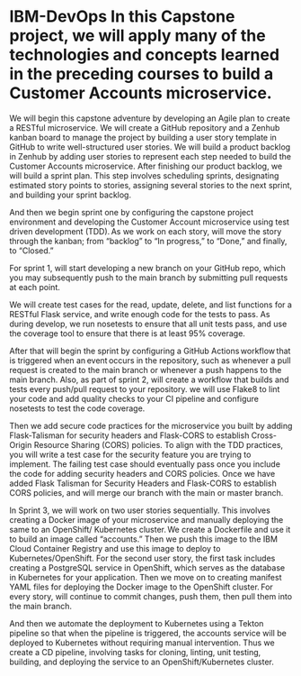 # IBM-DevOps In this Capstone project, we will apply many of the technologies and concepts learned in the preceding courses to build a Customer Accounts microservice.

We will begin this capstone adventure by developing an Agile plan to create a RESTful microservice. We will create a GitHub repository and a Zenhub kanban board to manage the project by building a user story template in GitHub to write well-structured user stories. We will build a product backlog in Zenhub by adding user stories to represent each step needed to build the Customer Accounts microservice. After finishing our product backlog, we will build a sprint plan. This step involves scheduling sprints, designating estimated story points to stories, assigning several stories to the next sprint, and building your sprint backlog. 

And then we begin sprint one by configuring the capstone project environment and developing the Customer Account microservice using test driven development (TDD). As we work on each story, will move the story through the kanban; from “backlog” to “In progress,” to “Done,” and finally, to “Closed.” 

For sprint 1, will start developing a new branch on your GitHub repo, which you may subsequently push to the main branch by submitting pull requests at each point.     

We will create test cases for the read, update, delete, and list functions for a RESTful Flask service, and write enough code for the tests to pass. As during develop, we run nosetests to ensure that all unit tests pass, and use the coverage tool to ensure that there is at least 95% coverage.  

After that will begin the sprint by configuring a GitHub Actions workflow that is triggered when an event occurs in the repository, such as whenever a pull request is created to the main branch or whenever a push happens to the main branch. Also, as part of sprint 2, will create a workflow that builds and tests every push/pull request to your repository. we will use Flake8 to lint your code and add quality checks to your CI pipeline and configure nosetests to test the code coverage.   

Then we add secure code practices for the microservice you built by adding Flask-Talisman for security headers and Flask-CORS to establish Cross-Origin Resource Sharing (CORS) policies. To align with the TDD practices, you will write a test case for the security feature you are trying to implement. The failing test case should eventually pass once you include the code for adding security headers and CORS policies. Once we have added Flask Talisman for Security Headers and Flask-CORS to establish CORS policies, and will merge our branch with the main or master branch. 

In Sprint 3, we will work on two user stories sequentially. This involves creating a Docker image of your microservice and manually deploying the same to an OpenShift/ Kubernetes cluster. We create a Dockerfile and use it to build an image called “accounts.” Then we push this image to the IBM Cloud Container Registry and use this image to deploy to Kubernetes/OpenShift. For the second user story, the first task includes creating a PostgreSQL service in OpenShift, which serves as the database in Kubernetes for your application. Then we move on to creating manifest YAML files for deploying the Docker image to the OpenShift cluster. For every story, will continue to commit changes, push them, then pull them into the main branch. 

And then we automate the deployment to Kubernetes using a Tekton pipeline so that when the pipeline is triggered, the accounts service will be deployed to Kubernetes without requiring manual intervention. Thus we create a CD pipeline, involving tasks for cloning, linting, unit testing, building, and deploying the service to an OpenShift/Kubernetes cluster. 
